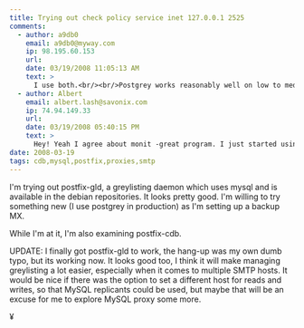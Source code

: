 ```yaml
---
title: Trying out check policy service inet 127.0.0.1 2525
comments:
  - author: a9db0
    email: a9db0@myway.com
    ip: 98.195.60.153
    url:
    date: 03/19/2008 11:05:13 AM
    text: >
      I use both.<br/><br/>Postgrey works reasonably well on low to medium volume sites.  On higher volume sites gld seems to work better, as it uses mySql as the backend.  Gives it better stability and performance.<br/><br/>I've also had some stability issues with postgrey, which seem to be volume related.  Monit is a great utility for watching it and restarting it when dies.
  - author: Albert
    email: albert.lash@savonix.com
    ip: 74.94.149.33
    url:
    date: 03/19/2008 05:40:15 PM
    text: >
      Hey! Yeah I agree about monit -great program. I just started using it again and am happy I did.<br/><br/>I've had no issues with postgrey, but I'd like to be able to share my auto-passlist data amongst several servers.
date: 2008-03-19
tags: cdb,mysql,postfix,proxies,smtp
---
```

I'm trying out postfix-gld, a greylisting daemon which uses mysql and is available in the debian repositories. It looks pretty good. I'm willing to try something new (I use postgrey in production) as I'm setting up a backup MX.

While I'm at it, I'm also examining postfix-cdb.

UPDATE: I finally got postfix-gld to work, the hang-up was my own dumb typo, but its working now. It looks good too, I think it will make managing greylisting a lot easier, especially when it comes to multiple SMTP hosts. It would be nice if there was the option to set a different host for reads and writes, so that MySQL replicants could be used, but maybe that will be an excuse for me to explore MySQL proxy some more.

¥

